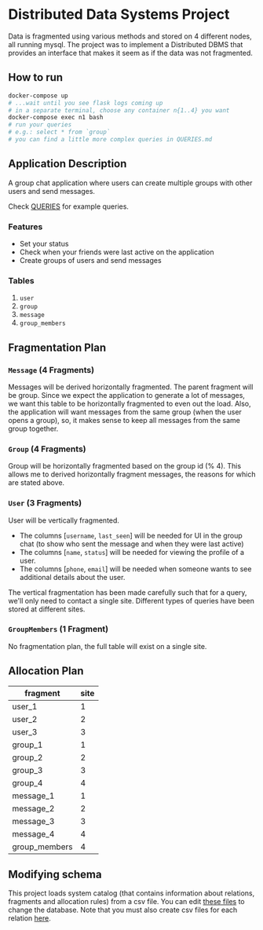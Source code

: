 # Distributed Data Systems Project
Data is fragmented using various methods and stored on 4 different nodes, all running mysql. The project was to implement a Distributed DBMS that provides an interface that makes it seem as if the data was not fragmented.

## How to run
```bash
docker-compose up
# ...wait until you see flask logs coming up
# in a separate terminal, choose any container n{1..4} you want
docker-compose exec n1 bash
# run your queries
# e.g.: select * from `group`
# you can find a little more complex queries in QUERIES.md
```

## Application Description
A group chat application where users can create multiple groups with other users and send messages.

Check [QUERIES](./QUERIES.md) for example queries.

### Features
- Set your status
- Check when your friends were last active on the application
- Create groups of users and send messages

### Tables
1. `user`
2. `group`
3. `message`
4. `group_members`

## Fragmentation Plan
### `Message` (4 Fragments)
Messages will be derived horizontally fragmented. The parent fragment will be group. Since we expect the application to generate a lot of messages, we want this table to be horizontally fragmented to even out the load. Also, the application will want messages from the same group (when the user opens a group), so, it makes sense to keep all messages from the same group together.

### `Group` (4 Fragments)
Group will be horizontally fragmented based on the group id (% 4). This allows me to derived horizontally fragment messages, the reasons for which are stated above.

### `User` (3 Fragments)
User will be vertically fragmented.
 - The columns [`username`, `last_seen`] will be needed for UI in the group chat (to show who sent the message and when they were last active)
 - The columns [`name`, `status`] will be needed for viewing the profile of a user.
 - The columns [`phone`, `email`] will be needed when someone wants to see additional details about the user.

The vertical fragmentation has been made carefully such that for a query, we'll only need to contact a single site. Different types of queries have been stored at different sites.

### `GroupMembers` (1 Fragment)
No fragmentation plan, the full table will exist on a single site.

## Allocation Plan
|fragment|site|
|--------|----|
|user_1|1|
|user_2|2|
|user_3|3|
|group_1|1|
|group_2|2|
|group_3|3|
|group_4|4|
|message_1|1|
|message_2|2|
|message_3|3|
|message_4|4|
|group_members|4|

## Modifying schema
This project loads system catalog (that contains information about relations, fragments and allocation rules) from a csv file. You can edit [these files](./ddbms_chat/phase2/syscat/) to change the database. Note that you must also create csv files for each relation [here](./ddbms_chat/phase2/app_tables/).
